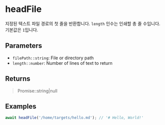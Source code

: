 # headFile <Lang js />

<NodeRequired ko />

지정된 텍스트 파일 경로의 첫 줄을 반환합니다. `length` 인수는 인쇄할 총 줄 수입니다. 기본값은 `1`입니다.

## Parameters

- `filePath::string`: File or directory path
- `length::number`: Number of lines of text to return

## Returns

> Promise::string|null

## Examples

```javascript
await headFile('/home/targets/hello.md'); // '# Hello, World!'
```

